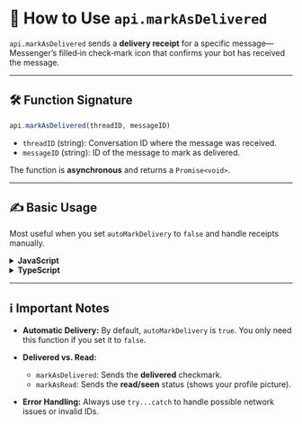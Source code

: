 # 📜 How to Use `api.markAsDelivered`

`api.markAsDelivered` sends a **delivery receipt** for a specific message—Messenger’s filled‑in check‑mark icon that confirms your bot has received the message.

---

## 🛠 Function Signature

```js
api.markAsDelivered(threadID, messageID)
```

* `threadID` (string): Conversation ID where the message was received.
* `messageID` (string): ID of the message to mark as delivered.

The function is **asynchronous** and returns a `Promise<void>`.

---

## ✍️ Basic Usage

Most useful when you set `autoMarkDelivery` to `false` and handle receipts manually.

<details>
<summary><strong>JavaScript</strong></summary>

```js
/**
 * Manual delivery marking setup
 */
api.setOptions({
  listenEvents: true,
  autoMarkDelivery: false
});

/**
 * Listen and mark as delivered
 */
api.listen(async (err, /** @type {{type:string; body?:string; threadID:string; messageID:string}} */ event) => {
  if (err) return console.error("Listen error:", err);

  if (event.type === "message") {
    console.log(`Received message: "${event.body}"`);
    try {
      await api.markAsDelivered(event.threadID, event.messageID);
      console.log(`✅ Marked ${event.messageID} as delivered.`);
    } catch (e) {
      console.error("Failed to mark as delivered:", e);
    }
    // Continue processing...
  }
});
```

</details>

<details>
<summary><strong>TypeScript</strong></summary>

```ts
api.setOptions({ listenEvents: true, autoMarkDelivery: false });

api.listen(
  async (
    err: Error | null,
    event: {
      type: string;
      body?: string;
      threadID: string;
      messageID: string;
    }
  ) => {
    if (err) return console.error("Listen error:", err);

    if (event.type === "message") {
      console.log(`Received message: "${event.body}"`);
      try {
        await api.markAsDelivered(event.threadID, event.messageID);
        console.log(`✅ Marked ${event.messageID} as delivered.`);
      } catch (e: unknown) {
        console.error("Failed to mark as delivered:", e);
      }
    }
  }
);
```

</details>

---

## ℹ️ Important Notes

* **Automatic Delivery:** By default, `autoMarkDelivery` is `true`. You only need this function if you set it to `false`.
* **Delivered vs. Read:**

  * `markAsDelivered`: Sends the **delivered** checkmark.
  * `markAsRead`: Sends the **read/seen** status (shows your profile picture).
* **Error Handling:** Always use `try...catch` to handle possible network issues or invalid IDs.
